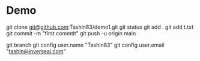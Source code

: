 # Demo
git clone git@github.com:Tashin83/demo1.git
git status
git add .
git add t.txt
git commit -m "first commtit"
git push -u origin main





git branch
git config user.name "Tashin83"
git config user.email "tashin@inverseai.com"

